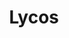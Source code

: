 ---
facebook: https://facebook.com/lycos.search
logohandle: lycos
sort: lycos
title: Lycos
twitter: https://x.com/SearchLycos
website: https://www.lycos.com/
---